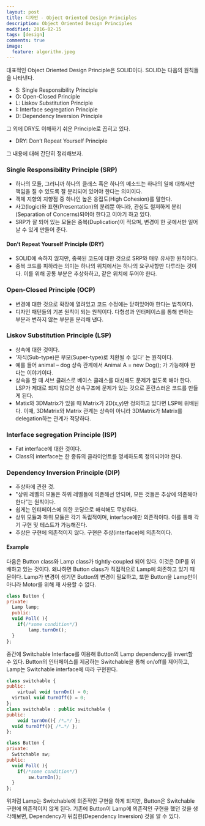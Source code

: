 ```yaml
---
layout: post
title: 디자인 - Object Oriented Design Principles
description: Object Oriented Design Principles
modified: 2016-02-15
tags: [design]
comments: true
image:
  feature: algorithm.jpeg
---
```


대표적인 Object Oriented Design Principle은 SOLID이다. SOLID는 다음의 원칙들을 나타낸다. 

-	S: Single Responsibility Principle
-	O: Open-Closed Principle
-	L: Liskov Substitution Principle
-	I: Interface segregation Principle
-	D: Dependency Inversion Principle

그 외에 DRY도 이해하기 쉬운 Principle로 꼽히고 있다. 

-	DRY: Don’t Repeat Yourself Principle

그 내용에 대해 간단히 정리해보자. 

### Single Responsibility Principle (SRP) 

-	하나의 모듈, 그러니까 하나의 클래스 혹은 하나의 메소드는 하나의 일에 대해서만 책임을 질 수 있도록 잘 분리되어 있어야 한다는 의미이다.  
-	객체 지향의 지향점 중 하나인 높은 응집도(High Cohesion)를 말한다.  
-	사고(logic)와 표현(Presentation)의 분리뿐 아니라, 관심도 철저하게 분리(Separation of Concerns)되어야 한다고 이야기 하고 있다. 
-	SRP가 잘 되어 있는 모듈은 중복(Duplication)이 적으며, 변경이 한 곳에서만 일어날 수 있게 만들어 준다. 

#### Don’t Repeat Yourself Principle (DRY) 

-	SOLID에 속하지 않지만, 중복된 코드에 대한 것으로 SRP와 매우 유사한 원칙이다. 
-	중복 코드를 피하라는 의미는 하나의 위치에서는 하나의 요구사항만 다루라는 것이다. 이를 위해 공통 부분은 추상화하고, 같은 위치에 두어야 한다. 

### Open-Closed Principle (OCP)

-	변경에 대한 것으로 확장에 열려있고 코드 수정에는 닫혀있어야 한다는 법칙이다. 
-	디자인 패턴들의 기본 원칙이 되는 원칙이다. 다형성과 인터페이스를 통해 변하는 부분과 변하지 않는 부분을 분리해 낸다. 

### Liskov Substitution Principle (LSP) 

-	상속에 대한 것이다. 
-	'자식(Sub-type)은 부모(Super-type)로 치환될 수 있다' 는 원칙이다.
-	예를 들어 animal – dog 상속 관계에서 Animal A = new Dog(); 가 가능해야 한다는 이야기이다.
-	상속을 할 때 서브 클래스로 베이스 클래스를 대신해도 문제가 없도록 해야 한다. LSP가 제대로 되지 않으면 상속구조에 문제가 있는 것으로 혼란스러운 코드를 만들게 된다. 
-	Matix와 3DMatrix가 있을 때 Matrix가 2D(x,y)만 정의하고 있다면 LSP에 위배된다. 이때, 3DMatrix와 Matrix 관계는 상속이 아니라 3DMatrix가 Matrix를 delegation하는 관계가 적당하다. 

### Interface segregation Principle (ISP)

-	Fat interface에 대한 것이다. 
-	Class의 interface는 한 종류의 클라이언트를 명세하도록 정의되어야 한다. 

### Dependency Inversion Principle (DIP)

-	추상화에 관한 것. 
-	"상위 레벨의 모듈은 하위 레벨들에 의존해선 안되며, 모든 것들은 추상에 의존해야 한다"는 원칙이다. 
-	쉽게는 인터페이스에 의한 코딩으로 해석해도 무방하다. 
-	상위 모듈과 하위 모듈은 각기 독립적이며, interface에만 의존적이다. 이를 통해 각기 구현 및 테스트가 가능해진다. 
-	추상은 구현에 의존적이지 않다. 구현은 추상(interface)에 의존적이다. 

#### Example

다음은 Button class와 Lamp class가 tightly-coupled 되어 있다. 이것은 DIP를 위배하고 있는 것이다. 왜냐하면 Button class가 직접적으로 Lamp에 의존하고 있기 때문이다. Lamp가 변경이 생기면 Button의 변경이 필요하고, 또한 Button을 Lamp만이 아니라 Motor를 위해 재 사용할 수 없다. 

```javascript
class Button {
private: 
  Lamp lamp;
  public:
  void Poll( ){
  	if(/*some condition*/)
  		lamp.turnOn();
  }
};
```

중간에 Switchable Interface를 이용해 Button의 Lamp dependency를 invert할 수 있다. Button의 인터페이스를 제공하는 Switchable을 통해 on/off를 제어하고, Lamp는 Switchable interface에 따라 구현한다. 

```javascript
class switchable {
public:
	virtual void turnOn() = 0;
  virtual void turnOff() = 0;
};
class switchable : public switchable {
public:
	void turnOn(){ /*…*/ };
  void turnOff(){ /*…*/ };
};

class Button {
private: 
  Switchable sw;
public:
  void Poll( ){
  	if(/*some condition*/)
  		sw.turnOn();
  }
};
```

위처럼 Lamp는 Switchable에 의존적인 구현을 하게 되지만, Button은 Switchable 구현에 의존적이지 않게 된다. 기존에 Button이 Lamp에 의존적인 구현을 했던 것을 생각해보면, Dependency가 뒤집힌(Dependency Inversion) 것을 알 수 있다.  


